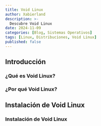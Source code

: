 ```yaml
---
title: Void Linux
author: Xabierland
description: >-
  Descubre Void Linux
date: 2024-11-09
categories: [Blog, Sistemas Operativos]
tags: [Linux, Distribuciones, Void Linux]
published: false
---
```


## Introducción

### ¿Qué es Void Linux?

### ¿Por qué Void Linux?

## Instalación de Void Linux

### Instalación de Void Linux

### 